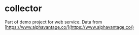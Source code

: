 # collector

Part of demo project for web service.  Data from [https://www.alphavantage.co/](https://www.alphavantage.co/)
